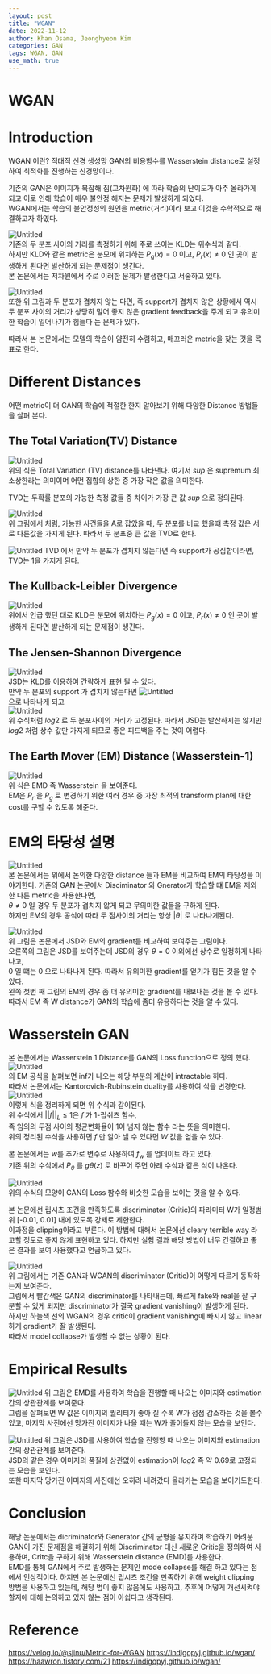 ```yaml
---
layout: post
title: "WGAN"
date: 2022-11-12
author: Khan Osama, Jeonghyeon Kim
categories: GAN
tags: WGAN, GAN
use_math: true
---
```


# WGAN

# Introduction

WGAN 이란?
적대적 신경 생성망 GAN의 비용함수를 Wasserstein distance로 설정하여 최적화를 진행하는 신경망이다.

기존의 GAN은 이미지가 복잡해 짐(고차원화) 에 따라 학습의 난이도가 아주 올라가게 되고 이로 인해
학습이 매우 불안정 해지는 문제가 발생하게 되었다.  
WGAN에서는 학습의 불안정성의 원인을 metric(거리)이라 보고 이것을 수학적으로 해결하고자 하였다.

![Untitled](/assets/WGAN/KL.png)  
기존의 두 분포 사이의 거리를 측정하기 위해 주로 쓰이는 KLD는 위수식과 같다.  
하지만 KLD와 같은 metric은 분모에 위치하는 $P_g(x) = 0$ 이고,
$P_r(x) \ne 0$ 인 곳이 발생하게 된다면 발산하게 되는 문제점이 생긴다.  
본 논문에서는 저차원에서 주로 이러한 문제가 발생한다고 서술하고 있다.

![Untitled](/assets/WGAN/long_distribution.png)  
또한 위 그림과 두 분포가 겹치지 않는 다면, 즉 support가 겹치지 않은 상황에서 역시
두 분포 사이의 거리가 상당히 멀어 좋지 않은 gradient feedback을 주게 되고
유의미한 학습이 일어나기가 힘들다 는 문제가 있다.

따라서 본 논문에서는 모델의 학습이 얌전히 수렴하고, 매끄러운 metric을 찾는 것을 목표로 한다.

# Different Distances

어떤 metric이 더 GAN의 학습에 적절한 한지 알아보기 위해 다양한
Distance 방법들을 살펴 본다.

## The Total Variation(TV) Distance

![Untitled](/assets/WGAN/TVD.png)  
위의 식은 Total Variation (TV) distance를 나타낸다. 여기서 $sup$ 은 supremum 최소상한라는 의미이며
어떤 집합의 상한 중 가장 작은 값을 의미한다.

TVD는 두확률 분포의 가능한 측정 값들 중 차이가 가장 큰 값 $sup$ 으로 정의된다.

![Untitled](/assets/WGAN/TVD_example.png)  
위 그림에서 처럼, 가능한 사건들을 A로 잡았을 때, 두 분포를 비교 했을떄 측정 값은
서로 다른값을 가지게 된다. 따라서 두 분포중 큰 값을 TVD로 한다.

![Untitled](/assets/WGAN/TVD_zero.png)
TVD 에서 만약 두 분포가 겹치지 않는다면 즉 support가 공집합이라면,
TVD는 1을 가지게 된다.

## The Kullback-Leibler Divergence

![Untitled](/assets/WGAN/KL.png)  
위에서 언급 했던 대로 KLD은 분모에 위치하는 $P_g(x) = 0$ 이고,
$P_r(x) \ne 0$ 인 곳이 발생하게 된다면 발산하게 되는 문제점이 생긴다.

## The Jensen-Shannon Divergence

![Untitled](/assets/WGAN/JSD.png)  
JSD는 KLD를 이용하여 간략하게 표현 될 수 있다.  
만약 두 분포의 support 가 겹치지 않는다면
![Untitled](/assets/WGAN/support.png)  
으로 나타나게 되고  
![Untitled](/assets/WGAN/JS_log2.png)  
위 수식처럼 $log2$ 로 두 분포사이의 거리가 고정된다.
따라서 JSD는 발산하지는 않지만 $log2$ 처럼 상수 값만 가지게 되므로
좋은 피드백을 주는 것이 어렵다.

## The Earth Mover (EM) Distance (Wasserstein-1)

![Untitled](/assets/WGAN/EM.png)  
위 식은 EMD 즉 Wasserstein 을 보여준다.  
EM은 $P_r$ 을 $P_g$ 로 변경하기 위한 여러 경우 중
가장 최적의 transform plan에 대한 cost를 구할 수 있도록 해준다.

# EM의 타당성 설명

![Untitled](/assets/WGAN/EM1.png)  
본 논문에서는 위에서 논의한 다양한 distance 들과 EM을 비교하여 EM의 타당성을 이야기한다.
기존의 GAN 논문에서 Disciminator 와 Gnerator가 학습할 떄 EM을 제외한 다른 metric을 사용한다면,  
$\theta \ne 0$ 일 경우 두 분포가 겹치지 않게 되고 무의미한 값들을 구하게 된다.  
하지만 EM의 경우 공식에 따라 두 점사이의 거리는 항상 $\left\vert \theta \right\vert$ 로 나타나게된다.

![Untitled](/assets/WGAN/EM_graph.png)  
위 그림은 논문에서 JSD와 EM의 gradient를 비교하여 보여주는 그림이다.  
오른쪽의 그림은 JSD를 보여주는데 JSD의 경우 $\theta = 0$ 이외에선 상수로 일정하게 나타나고,  
$0$ 일 떄는 $0$ 으로 나타나게 된다. 따라서 유의미한 gradient를 얻기가 힘든 것을 알 수 있다.  
왼쪽 첫번 째 그림의 EM의 경우 좀 더 유의미한 gradient를 내보내는 것을 볼 수 있다.
따라서 EM 즉 W distance가 GAN의 학습에 좀더 유용하다는 것을 알 수 있다.

# Wasserstein GAN

본 논문에서는 Wasserstein 1 Distance를 GAN의 Loss function으로 정의 했다.  
![Untitled](/assets/WGAN/ori_DM.png)  
의 EM 공식을 살펴보면 inf가 나오는 해당 부분의 계산이 intractable 하다.  
따라서 논문에서는 Kantorovich-Rubinstein duality를 사용하여 식을 변경한다.  
![Untitled](/assets/WGAN/W_ch.png)  
이렇게 식을 정리하게 되면 위 수식과 같이된다.  
위 수식에서 $\left\vert\left\vert f \right\vert\right\vert_L \leq 1$은 $f$ 가 1-립쉬츠 함수,  
즉 임의의 두점 사이의 평균변화율이 1이 넘지 않는 함수 라는 뜻을 의미한다.  
위의 정리된 수식을 사용하면 $f$ 만 알아 낼 수 있다면 $W$ 값을 얻을 수 있다.

본 논문에서는 $w$를 추가로 변수로 사용하여 $f_w$ 를 업데이트 하고 있다.  
기존 위의 수식에서 $P_\theta$ 를 $g\theta(z)$ 로 바꾸어 주면 아래 수식과 같은 식이 나온다.

![Untitled](/assets/WGAN/DM_ch2.png)  
위의 수식의 모양이 GAN의 Loss 함수와 비슷한 모습을 보이는 것을 알 수 있다.

본 논문에선 립시츠 조건을 만족하도록 discriminator (Critic)의 파라미터 W가 일정범위 [-0.01, 0.01] 내에
있도록 강제로 제한한다.  
이과정을 clipping이라고 부른다. 이 방법에 대해서 논문에선 cleary terrible way 라고할 정도로
좋지 않게 표현하고 있다. 하지만 실험 결과 해당 방법이 너무 간결하고 좋은 결과를 보여 사용했다고
언급하고 있다.

![Untitled](/assets/WGAN/%EC%B0%A8%EC%9D%B4%EC%A0%90GAN.png)  
위 그림에서는 기존 GAN과 WGAN의 discriminator (Critic)이 어떻게 다르게 동작하는지 보여준다.  
그림에서 빨간색은 GAN의 discriminator를 나타내는데, 빠르게 fake와 real을 잘 구분할 수 있게 되지만
discriminator가 결국 gradient vanishing이 발생하게 된다.  
하지만 하늘색 선의 WGAN의 경우 critic이 gradient vanishing에 빠지지 않고 linear 하게 gradient가 잘 발생된다.  
따라서 model collapse가 발생할 수 없는 상황이 된다.

# Empirical Results

![Untitled](/assets/WGAN/result_DM.png)
위 그림은 EMD를 사용하여 학습을 진행할 때 나오는 이미지와 estimation 간의 상관관계를 보여준다.  
그림을 살펴보면 W 값은 이미지의 퀄리티가 좋아 질 수록 W가 점점 감소하는 것을 볼수 있고, 마지막
사진에선 망가진 이미지가 나올 때는 W가 줄어들지 않는 모습을 보인다.

![Untitled](/assets/WGAN/result_JS.png)
위 그림은 JSD를 사용하여 학습을 진행항 때 나오는 이미지와 estimation 간의 상관관계를 보여준다.  
JSD의 같은 경우 이미지의 품질에 상관없이 estimation이 $log2$ 즉 약 0.69로 고정되는 모습을 보인다.  
또한 마지막 망가진 이미지의 사진에선 오히려 내려갔다 올라가는 모습을 보이기도한다.

# Conclusion

해당 논문에서는 dicriminator와 Generator 간의 균형을 유지하며 학습하기 어려운  
GAN이 가진 문제점을 해결하기 위해 Discriminator 대신 새로운 Critic을 정의하여 사용하며,
Critc을 구하기 위해 Wasserstein distance (EMD)를 사용한다.  
EMD를 통해 GAN에서 주로 발생하는 문제인 mode collapse를 해결 하고 있다는 점에서 인상적이다.
하지만 본 논문에선 립시츠 조건을 만족하기 위해 weight clipping 방법을 사용하고 있는데,
해당 법이 좋지 않음에도 사용하고, 추후에 어떻게 개선시켜야 할지에 대해 논의하고 있지 않는 점이
아쉽다고 생각된다.

# Reference

https://velog.io/@sjinu/Metric-for-WGAN
https://indigopyj.github.io/wgan/
https://haawron.tistory.com/21
https://indigopyj.github.io/wgan/
